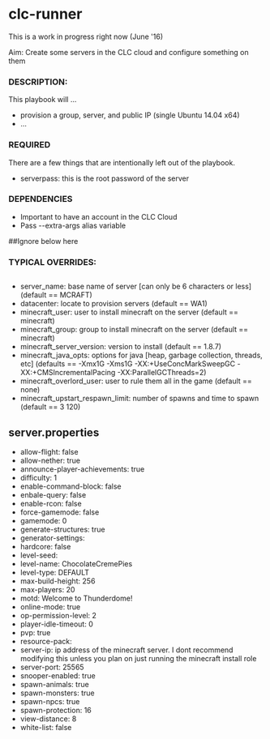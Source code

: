 # clc-runner
This is a work in progress right now (June '16)

Aim: Create some servers in the CLC cloud and configure something on them

### DESCRIPTION:
This playbook will ...
* provision a group, server, and public IP (single Ubuntu 14.04 x64)
* ...

### REQUIRED
There are a few things that are intentionally left out of the playbook.
* serverpass: this is the root password of the server

### DEPENDENCIES
* Important to have an account in the CLC Cloud
* Pass --extra-args alias variable

##Ignore below here
### TYPICAL OVERRIDES:
##
* server_name: base name of server [can only be 6 characters or less] (default == MCRAFT)
* datacenter: locate to provision servers (default == WA1)
* minecraft_user: user to install minecraft on the server (default == minecraft)
* minecraft_group: group to install minecraft on the server (default == minecraft)
* minecraft_server_version: version to install (default == 1.8.7)
* minecraft_java_opts: options for java [heap, garbage collection, threads, etc] (defaults == -Xmx1G -Xms1G -XX:+UseConcMarkSweepGC -XX:+CMSIncrementalPacing -XX:ParallelGCThreads=2)
* minecraft_overlord_user: user to rule them all in the game (default == none)
* minecraft_upstart_respawn_limit: number of spawns and time to spawn (default == 3 120)

## server.properties
* allow-flight: false
* allow-nether: true
* announce-player-achievements: true
* difficulty: 1
* enable-command-block: false
* enbale-query: false
* enable-rcon: false
* force-gamemode: false
* gamemode: 0
* generate-structures: true
* generator-settings:
* hardcore: false
* level-seed:
* level-name: ChocolateCremePies
* level-type: DEFAULT
* max-build-height: 256
* max-players: 20
* motd: Welcome to Thunderdome!
* online-mode: true
* op-permission-level: 2
* player-idle-timeout: 0
* pvp: true
* resource-pack:
* server-ip: ip address of the minecraft server. I dont recommend modifying this unless you plan on just running the minecraft install role
* server-port: 25565
* snooper-enabled: true
* spawn-animals: true
* spawn-monsters: true
* spawn-npcs: true
* spawn-protection: 16
* view-distance: 8
* white-list: false
